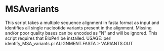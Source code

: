 # MSAvariants
This script takes a multiple sequence alignment in fasta format as input and identifies all single nucleotide variants present in the alignment. Missing and/or poor quality bases can be encoded as "N" and will be ignored. This script requires that BioPerl be installed. 
USAGE: perl identify_MSA_variants.pl ALIGNMENT.FASTA > VARIANTS.OUT
